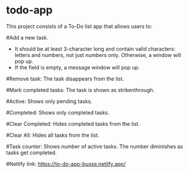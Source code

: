 # todo-app

This project consists of a To-Do list app that allows users to:

#Add a new task. 

- It should be at least 3-character long and contain valid characters: letters and numbers, not just numbers only. Otherwise, a window will pop up. 
- If the field is empty, a message window will pop up.

#Remove task: The task disappears from the list.

#Mark completed tasks: The task is shown as strikenthrough.

#Active: Shows only pending tasks.

#Completed: Shows only completed tasks.

#Clear Completed: Hides completed tasks from the list.

#Clear All: Hides all tasks from the list.

#Task counter: Shows number of active tasks. The number diminishes as tasks get completed.

#Netlify link: https://to-do-app-busse.netlify.app/ 


